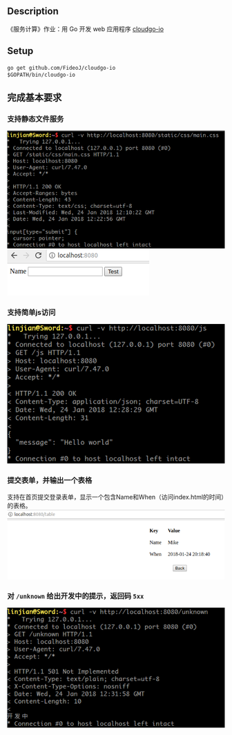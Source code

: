 ## Description

《服务计算》作业：用 Go 开发 web 应用程序 [cloudgo-io](http://blog.csdn.net/pmlpml/article/details/78539261)

## Setup

```
go get github.com/FideoJ/cloudgo-io
$GOPATH/bin/cloudgo-io
```

## 完成基本要求

### 支持静态文件服务

![static-curl](assets/images/1.png)
![static-brower](assets/images/2.png)

### 支持简单js访问

![js](assets/images/3.png)

### 提交表单，并输出一个表格
支持在首页提交登录表单，显示一个包含Name和When（访问index.html的时间）的表格。
![table](assets/images/4.png)

### 对 ``/unknown`` 给出开发中的提示，返回码 ``5xx``
![501](assets/images/5.png)
